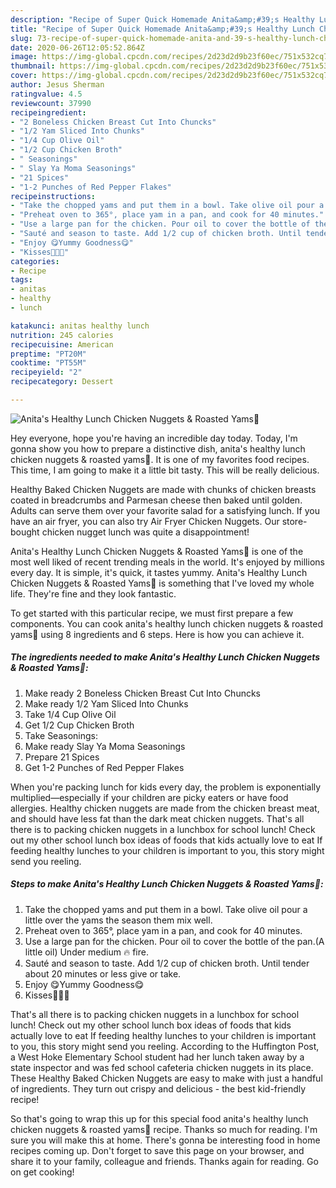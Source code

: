 ```yaml
---
description: "Recipe of Super Quick Homemade Anita&amp;#39;s Healthy Lunch Chicken Nuggets &amp;amp; Roasted Yams🍠"
title: "Recipe of Super Quick Homemade Anita&amp;#39;s Healthy Lunch Chicken Nuggets &amp;amp; Roasted Yams🍠"
slug: 73-recipe-of-super-quick-homemade-anita-and-39-s-healthy-lunch-chicken-nuggets-and-amp-roasted-yams
date: 2020-06-26T12:05:52.864Z
image: https://img-global.cpcdn.com/recipes/2d23d2d9b23f60ec/751x532cq70/anitas-healthy-lunch-chicken-nuggets-roasted-yams🍠-recipe-main-photo.jpg
thumbnail: https://img-global.cpcdn.com/recipes/2d23d2d9b23f60ec/751x532cq70/anitas-healthy-lunch-chicken-nuggets-roasted-yams🍠-recipe-main-photo.jpg
cover: https://img-global.cpcdn.com/recipes/2d23d2d9b23f60ec/751x532cq70/anitas-healthy-lunch-chicken-nuggets-roasted-yams🍠-recipe-main-photo.jpg
author: Jesus Sherman
ratingvalue: 4.5
reviewcount: 37990
recipeingredient:
- "2 Boneless Chicken Breast Cut Into Chuncks"
- "1/2 Yam Sliced Into Chunks"
- "1/4 Cup Olive Oil"
- "1/2 Cup Chicken Broth"
- " Seasonings"
- " Slay Ya Moma Seasonings"
- "21 Spices"
- "1-2 Punches of Red Pepper Flakes"
recipeinstructions:
- "Take the chopped yams and put them in a bowl. Take olive oil pour a little over the yams the season them mix well."
- "Preheat oven to 365°, place yam in a pan, and cook for 40 minutes."
- "Use a large pan for the chicken. Pour oil to cover the bottle of the pan.(A little oil) Under medium 🔥 fire."
- "Sauté and season to taste. Add 1/2 cup of chicken broth. Until tender about 20 minutes or less give or take."
- "Enjoy 😋Yummy Goodness😋"
- "Kisses💋💋💋"
categories:
- Recipe
tags:
- anitas
- healthy
- lunch

katakunci: anitas healthy lunch 
nutrition: 245 calories
recipecuisine: American
preptime: "PT20M"
cooktime: "PT55M"
recipeyield: "2"
recipecategory: Dessert

---
```



![Anita&#39;s Healthy Lunch Chicken Nuggets &amp; Roasted Yams🍠](https://img-global.cpcdn.com/recipes/2d23d2d9b23f60ec/751x532cq70/anitas-healthy-lunch-chicken-nuggets-roasted-yams🍠-recipe-main-photo.jpg)

Hey everyone, hope you're having an incredible day today. Today, I'm gonna show you how to prepare a distinctive dish, anita&#39;s healthy lunch chicken nuggets &amp; roasted yams🍠. It is one of my favorites food recipes. This time, I am going to make it a little bit tasty. This will be really delicious.

Healthy Baked Chicken Nuggets are made with chunks of chicken breasts coated in breadcrumbs and Parmesan cheese then baked until golden. Adults can serve them over your favorite salad for a satisfying lunch. If you have an air fryer, you can also try Air Fryer Chicken Nuggets. Our store-bought chicken nugget lunch was quite a disappointment!

Anita&#39;s Healthy Lunch Chicken Nuggets &amp; Roasted Yams🍠 is one of the most well liked of recent trending meals in the world. It's enjoyed by millions every day. It is simple, it's quick, it tastes yummy. Anita&#39;s Healthy Lunch Chicken Nuggets &amp; Roasted Yams🍠 is something that I've loved my whole life. They're fine and they look fantastic.


To get started with this particular recipe, we must first prepare a few components. You can cook anita&#39;s healthy lunch chicken nuggets &amp; roasted yams🍠 using 8 ingredients and 6 steps. Here is how you can achieve it.

<!--inarticleads1-->

##### The ingredients needed to make Anita&#39;s Healthy Lunch Chicken Nuggets &amp; Roasted Yams🍠:

1. Make ready 2 Boneless Chicken Breast Cut Into Chuncks
1. Make ready 1/2 Yam Sliced Into Chunks
1. Take 1/4 Cup Olive Oil
1. Get 1/2 Cup Chicken Broth
1. Take  Seasonings:
1. Make ready  Slay Ya Moma Seasonings
1. Prepare 21 Spices
1. Get 1-2 Punches of Red Pepper Flakes


When you&#39;re packing lunch for kids every day, the problem is exponentially multiplied—especially if your children are picky eaters or have food allergies. Healthy chicken nuggets are made from the chicken breast meat, and should have less fat than the dark meat chicken nuggets. That&#39;s all there is to packing chicken nuggets in a lunchbox for school lunch! Check out my other school lunch box ideas of foods that kids actually love to eat  If feeding healthy lunches to your children is important to you, this story might send you reeling. 

<!--inarticleads2-->

##### Steps to make Anita&#39;s Healthy Lunch Chicken Nuggets &amp; Roasted Yams🍠:

1. Take the chopped yams and put them in a bowl. Take olive oil pour a little over the yams the season them mix well.
1. Preheat oven to 365°, place yam in a pan, and cook for 40 minutes.
1. Use a large pan for the chicken. Pour oil to cover the bottle of the pan.(A little oil) Under medium 🔥 fire.
1. Sauté and season to taste. Add 1/2 cup of chicken broth. Until tender about 20 minutes or less give or take.
1. Enjoy 😋Yummy Goodness😋
1. Kisses💋💋💋


That&#39;s all there is to packing chicken nuggets in a lunchbox for school lunch! Check out my other school lunch box ideas of foods that kids actually love to eat  If feeding healthy lunches to your children is important to you, this story might send you reeling. According to the Huffington Post, a West Hoke Elementary School student had her lunch taken away by a state inspector and was fed school cafeteria chicken nuggets in its place. These Healthy Baked Chicken Nuggets are easy to make with just a handful of ingredients. They turn out crispy and delicious - the best kid-friendly recipe! 

So that's going to wrap this up for this special food anita&#39;s healthy lunch chicken nuggets &amp; roasted yams🍠 recipe. Thanks so much for reading. I'm sure you will make this at home. There's gonna be interesting food in home recipes coming up. Don't forget to save this page on your browser, and share it to your family, colleague and friends. Thanks again for reading. Go on get cooking!
